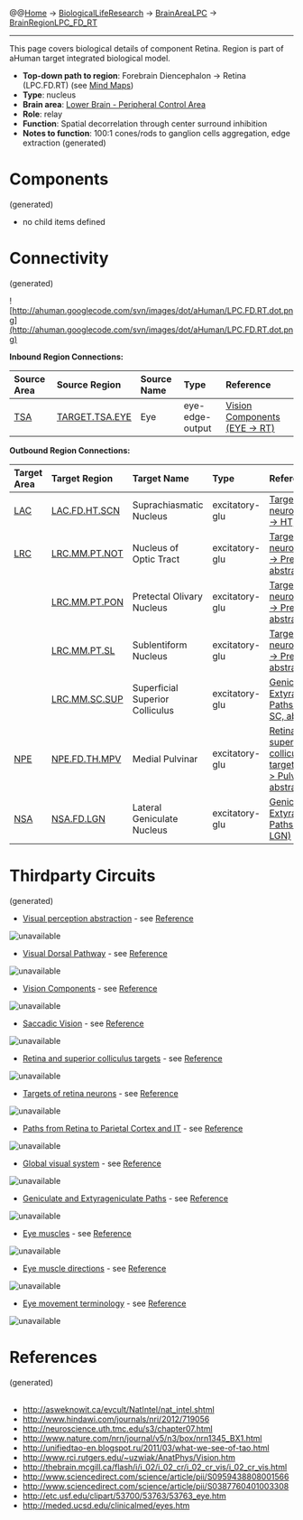 @@[Home](Home.md) -> [BiologicalLifeResearch](BiologicalLifeResearch.md) -> [BrainAreaLPC](BrainAreaLPC.md) -> [BrainRegionLPC\_FD\_RT](BrainRegionLPC_FD_RT.md)

---


This page covers biological details of component Retina.
Region is part of aHuman target integrated biological model.

  * **Top-down path to region**: Forebrain Diencephalon -> Retina (LPC.FD.RT) (see [Mind Maps](OverallMindMaps.md))
  * **Type**: nucleus
  * **Brain area**: [Lower Brain - Peripheral Control Area](BrainAreaLPC.md)
  * **Role**: relay
  * **Function**: Spatial decorrelation through center surround inhibition
  * **Notes to function**: 100:1 cones/rods to ganglion cells aggregation, edge extraction
(generated)
# Components #
(generated)


  * no child items defined

# Connectivity #
(generated)


![http://ahuman.googlecode.com/svn/images/dot/aHuman/LPC.FD.RT.dot.png](http://ahuman.googlecode.com/svn/images/dot/aHuman/LPC.FD.RT.dot.png)

**Inbound Region Connections:**

| **Source Area** | **Source Region** | **Source Name** | **Type** | **Reference** |
|:----------------|:------------------|:----------------|:---------|:--------------|
| [TSA](BrainAreaTSA.md) | [TARGET.TSA.EYE](BrainRegionTARGET_TSA_EYE.md) | Eye             | eye-edge-output | [Vision Components (EYE -> RT)](http://neuroscience.uth.tmc.edu/s3/chapter07.html) |

**Outbound Region Connections:**

| **Target Area** | **Target Region** | **Target Name** | **Type** | **Reference** |
|:----------------|:------------------|:----------------|:---------|:--------------|
| [LAC](BrainAreaLAC.md) | [LAC.FD.HT.SCN](BrainRegionLAC_FD_HT_SCN.md) | Suprachiasmatic Nucleus | excitatory-glu | [Targets of retina neurons (Retina -> HT, abstract)](http://www.rci.rutgers.edu/~uzwiak/AnatPhys/Vision.htm) |
| [LRC](BrainAreaLRC.md) | [LRC.MM.PT.NOT](BrainRegionLRC_MM_PT_NOT.md) | Nucleus of Optic Tract | excitatory-glu | [Targets of retina neurons (Retina -> Pretectum, abstract)](http://www.rci.rutgers.edu/~uzwiak/AnatPhys/Vision.htm) |
|                 | [LRC.MM.PT.PON](BrainRegionLRC_MM_PT_PON.md) | Pretectal Olivary Nucleus | excitatory-glu | [Targets of retina neurons (Retina -> Pretectum, abstract)](http://www.rci.rutgers.edu/~uzwiak/AnatPhys/Vision.htm) |
|                 | [LRC.MM.PT.SL](BrainRegionLRC_MM_PT_SL.md) | Sublentiform Nucleus | excitatory-glu | [Targets of retina neurons (Retina -> Pretectum, abstract)](http://www.rci.rutgers.edu/~uzwiak/AnatPhys/Vision.htm) |
|                 | [LRC.MM.SC.SUP](BrainRegionLRC_MM_SC_SUP.md) | Superficial Superior Colliculus | excitatory-glu | [Geniculate and Extyrageniculate Paths (Retina -> SC, abstract)](http://www.sciencedirect.com/science/article/pii/S0387760401003308) |
| [NPE](BrainAreaNPE.md) | [NPE.FD.TH.MPV](BrainRegionNPE_FD_TH_MPV.md) | Medial Pulvinar | excitatory-glu | [Retina and superior colliculus targets (Retina -> Pulvinar, abstract)](http://unifiedtao-en.blogspot.ru/2011/03/what-we-see-of-tao.html) |
| [NSA](BrainAreaNSA.md) | [NSA.FD.LGN](BrainRegionNSA_FD_LGN.md) | Lateral Geniculate Nucleus | excitatory-glu | [Geniculate and Extyrageniculate Paths (Retina -> LGN)](http://www.sciencedirect.com/science/article/pii/S0387760401003308) |

# Thirdparty Circuits #
(generated)

  * [Visual perception abstraction](http://asweknowit.ca/evcult/NatIntel/Fig12.GIF) - see [Reference](http://asweknowit.ca/evcult/NatIntel/nat_intel.shtml)

<img src='http://asweknowit.ca/evcult/NatIntel/Fig12.GIF' alt='unavailable'>

<ul><li><a href='http://www.hindawi.com/journals/nri/2012/719056.fig.001.jpg'>Visual Dorsal Pathway</a> - see <a href='http://www.hindawi.com/journals/nri/2012/719056'>Reference</a></li></ul>

<img src='http://www.hindawi.com/journals/nri/2012/719056.fig.001.jpg' alt='unavailable'>

<ul><li><a href='http://ahuman.googlecode.com/svn/images/wiki/research/biomodel/vision-subcortical.jpg'>Vision Components</a> - see <a href='http://neuroscience.uth.tmc.edu/s3/chapter07.html'>Reference</a></li></ul>

<img src='http://ahuman.googlecode.com/svn/images/wiki/research/biomodel/vision-subcortical.jpg' alt='unavailable'>

<ul><li><a href='http://www.nature.com/nrn/journal/v5/n3/images/nrn1345-i1.jpg'>Saccadic Vision</a> - see <a href='http://www.nature.com/nrn/journal/v5/n3/box/nrn1345_BX1.html'>Reference</a></li></ul>

<img src='http://www.nature.com/nrn/journal/v5/n3/images/nrn1345-i1.jpg' alt='unavailable'>

<ul><li><a href='http://2.bp.blogspot.com/-mjoruMnWeaU/TVp_YcF7meI/AAAAAAAAAsQ/8oZIVJrZVnw/s1600/Gray722.png'>Retina and superior colliculus targets</a> - see <a href='http://unifiedtao-en.blogspot.ru/2011/03/what-we-see-of-tao.html'>Reference</a></li></ul>

<img src='http://2.bp.blogspot.com/-mjoruMnWeaU/TVp_YcF7meI/AAAAAAAAAsQ/8oZIVJrZVnw/s1600/Gray722.png' alt='unavailable'>

<ul><li><a href='http://www.rci.rutgers.edu/~uzwiak/AnatPhys/Vision_files/image022.jpg'>Targets of retina neurons</a> - see <a href='http://www.rci.rutgers.edu/~uzwiak/AnatPhys/Vision.htm'>Reference</a></li></ul>

<img src='http://www.rci.rutgers.edu/~uzwiak/AnatPhys/Vision_files/image022.jpg' alt='unavailable'>

<ul><li><a href='http://thebrain.mcgill.ca/flash/a/a_02/a_02_cr/a_02_cr_vis/a_02_cr_vis_3a.jpg'>Paths from Retina to Parietal Cortex and IT</a> - see <a href='http://thebrain.mcgill.ca/flash/i/i_02/i_02_cr/i_02_cr_vis/i_02_cr_vis.html'>Reference</a></li></ul>

<img src='http://thebrain.mcgill.ca/flash/a/a_02/a_02_cr/a_02_cr_vis/a_02_cr_vis_3a.jpg' alt='unavailable'>

<ul><li><a href='http://ars.els-cdn.com/content/image/1-s2.0-S0959438808001566-gr1.jpg'>Global visual system</a> - see <a href='http://www.sciencedirect.com/science/article/pii/S0959438808001566'>Reference</a></li></ul>

<img src='http://ars.els-cdn.com/content/image/1-s2.0-S0959438808001566-gr1.jpg' alt='unavailable'>

<ul><li><a href='http://ars.els-cdn.com/content/image/1-s2.0-S0387760401003308-gr2.jpg'>Geniculate and Extyrageniculate Paths</a> - see <a href='http://www.sciencedirect.com/science/article/pii/S0387760401003308'>Reference</a></li></ul>

<img src='http://ars.els-cdn.com/content/image/1-s2.0-S0387760401003308-gr2.jpg' alt='unavailable'>

<ul><li><a href='http://etc.usf.edu/clipart/53700/53763/53763_eye_md.gif'>Eye muscles</a> - see <a href='http://etc.usf.edu/clipart/53700/53763/53763_eye.htm'>Reference</a></li></ul>

<img src='http://etc.usf.edu/clipart/53700/53763/53763_eye_md.gif' alt='unavailable'>

<ul><li><a href='http://meded.ucsd.edu/clinicalmed/CN_Musc_eye.jpg'>Eye muscle directions</a> - see <a href='http://meded.ucsd.edu/clinicalmed/eyes.htm'>Reference</a></li></ul>

<img src='http://meded.ucsd.edu/clinicalmed/CN_Musc_eye.jpg' alt='unavailable'>

<ul><li><a href='http://meded.ucsd.edu/clinicalmed/Eye_Move_Terminol.jpg'>Eye movement terminology</a> - see <a href='http://meded.ucsd.edu/clinicalmed/eyes.htm'>Reference</a></li></ul>

<img src='http://meded.ucsd.edu/clinicalmed/Eye_Move_Terminol.jpg' alt='unavailable'>


<h1>References</h1>
(generated)<br>
<br>
<ul><li><a href='http://asweknowit.ca/evcult/NatIntel/nat_intel.shtml'>http://asweknowit.ca/evcult/NatIntel/nat_intel.shtml</a>
</li><li><a href='http://www.hindawi.com/journals/nri/2012/719056'>http://www.hindawi.com/journals/nri/2012/719056</a>
</li><li><a href='http://neuroscience.uth.tmc.edu/s3/chapter07.html'>http://neuroscience.uth.tmc.edu/s3/chapter07.html</a>
</li><li><a href='http://www.nature.com/nrn/journal/v5/n3/box/nrn1345_BX1.html'>http://www.nature.com/nrn/journal/v5/n3/box/nrn1345_BX1.html</a>
</li><li><a href='http://unifiedtao-en.blogspot.ru/2011/03/what-we-see-of-tao.html'>http://unifiedtao-en.blogspot.ru/2011/03/what-we-see-of-tao.html</a>
</li><li><a href='http://www.rci.rutgers.edu/~uzwiak/AnatPhys/Vision.htm'>http://www.rci.rutgers.edu/~uzwiak/AnatPhys/Vision.htm</a>
</li><li><a href='http://thebrain.mcgill.ca/flash/i/i_02/i_02_cr/i_02_cr_vis/i_02_cr_vis.html'>http://thebrain.mcgill.ca/flash/i/i_02/i_02_cr/i_02_cr_vis/i_02_cr_vis.html</a>
</li><li><a href='http://www.sciencedirect.com/science/article/pii/S0959438808001566'>http://www.sciencedirect.com/science/article/pii/S0959438808001566</a>
</li><li><a href='http://www.sciencedirect.com/science/article/pii/S0387760401003308'>http://www.sciencedirect.com/science/article/pii/S0387760401003308</a>
</li><li><a href='http://etc.usf.edu/clipart/53700/53763/53763_eye.htm'>http://etc.usf.edu/clipart/53700/53763/53763_eye.htm</a>
</li><li><a href='http://meded.ucsd.edu/clinicalmed/eyes.htm'>http://meded.ucsd.edu/clinicalmed/eyes.htm</a></li></ul>
